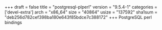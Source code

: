 +++
draft = false
title = "postgresql-plperl"
version = "9.5.4-1"
categories = ['devel-extra']
arch = "x86_64"
size = "40864"
usize = "137592"
sha1sum = "deb256d782cef398ba180e643f85bdce7c388172"
+++
PostgreSQL perl bindings